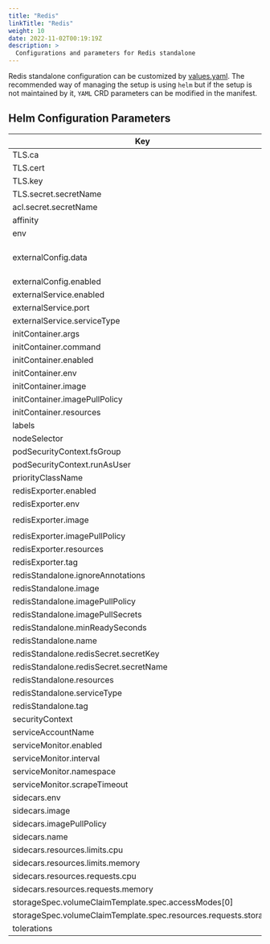 ```yaml
---
title: "Redis"
linkTitle: "Redis"
weight: 10
date: 2022-11-02T00:19:19Z
description: >
  Configurations and parameters for Redis standalone
---
```


Redis standalone configuration can be customized by [values.yaml](https://github.com/OT-CONTAINER-KIT/redis-operator/blob/master/charts/redis/values.yaml). The recommended way of managing the setup is using `helm` but if the setup is not maintained by it, `YAML` CRD parameters can be modified in the manifest.

## Helm Configuration Parameters

| Key                                                             | Type   | Default                                                                  | Description |
|-----------------------------------------------------------------|--------|--------------------------------------------------------------------------|-------------|
| TLS.ca                                                          | string | `"ca.key"`                                                               |             |
| TLS.cert                                                        | string | `"tls.crt"`                                                              |             |
| TLS.key                                                         | string | `"tls.key"`                                                              |             |
| TLS.secret.secretName                                           | string | `""`                                                                     |             |
| acl.secret.secretName                                           | string | `""`                                                                     |             |
| affinity                                                        | object | `{}`                                                                     |             |
| env                                                             | list   | `[]`                                                                     |             |
| externalConfig.data                                             | string | `"tcp-keepalive 400\nslowlog-max-len 158\nstream-node-max-bytes 2048\n"` |             |
| externalConfig.enabled                                          | bool   | `false`                                                                  |             |
| externalService.enabled                                         | bool   | `false`                                                                  |             |
| externalService.port                                            | int    | `6379`                                                                   |             |
| externalService.serviceType                                     | string | `"NodePort"`                                                             |             |
| initContainer.args                                              | list   | `[]`                                                                     |             |
| initContainer.command                                           | list   | `[]`                                                                     |             |
| initContainer.enabled                                           | bool   | `false`                                                                  |             |
| initContainer.env                                               | list   | `[]`                                                                     |             |
| initContainer.image                                             | string | `""`                                                                     |             |
| initContainer.imagePullPolicy                                   | string | `"IfNotPresent"`                                                         |             |
| initContainer.resources                                         | object | `{}`                                                                     |             |
| labels                                                          | object | `{}`                                                                     |             |
| nodeSelector                                                    | object | `{}`                                                                     |             |
| podSecurityContext.fsGroup                                      | int    | `1000`                                                                   |             |
| podSecurityContext.runAsUser                                    | int    | `1000`                                                                   |             |
| priorityClassName                                               | string | `""`                                                                     |             |
| redisExporter.enabled                                           | bool   | `false`                                                                  |             |
| redisExporter.env                                               | list   | `[]`                                                                     |             |
| redisExporter.image                                             | string | `"quay.io/opstree/redis-exporter"`                                       |             |
| redisExporter.imagePullPolicy                                   | string | `"IfNotPresent"`                                                         |             |
| redisExporter.resources                                         | object | `{}`                                                                     |             |
| redisExporter.tag                                               | string | `"v1.44.0"`                                                              |             |
| redisStandalone.ignoreAnnotations                               | list   | `[]`                                                                     |             |
| redisStandalone.image                                           | string | `"quay.io/opstree/redis"`                                                |             |
| redisStandalone.imagePullPolicy                                 | string | `"IfNotPresent"`                                                         |             |
| redisStandalone.imagePullSecrets                                | list   | `[]`                                                                     |             |
| redisStandalone.minReadySeconds                                 | int    | `0`                                                                      |             |
| redisStandalone.name                                            | string | `""`                                                                     |             |
| redisStandalone.redisSecret.secretKey                           | string | `""`                                                                     |             |
| redisStandalone.redisSecret.secretName                          | string | `""`                                                                     |             |
| redisStandalone.resources                                       | object | `{}`                                                                     |             |
| redisStandalone.serviceType                                     | string | `"ClusterIP"`                                                            |             |
| redisStandalone.tag                                             | string | `"v7.0.15"`                                                              |             |
| securityContext                                                 | object | `{}`                                                                     |             |
| serviceAccountName                                              | string | `""`                                                                     |             |
| serviceMonitor.enabled                                          | bool   | `false`                                                                  |             |
| serviceMonitor.interval                                         | string | `"30s"`                                                                  |             |
| serviceMonitor.namespace                                        | string | `"monitoring"`                                                           |             |
| serviceMonitor.scrapeTimeout                                    | string | `"10s"`                                                                  |             |
| sidecars.env                                                    | list   | `[]`                                                                     |             |
| sidecars.image                                                  | string | `""`                                                                     |             |
| sidecars.imagePullPolicy                                        | string | `"IfNotPresent"`                                                         |             |
| sidecars.name                                                   | string | `""`                                                                     |             |
| sidecars.resources.limits.cpu                                   | string | `"100m"`                                                                 |             |
| sidecars.resources.limits.memory                                | string | `"128Mi"`                                                                |             |
| sidecars.resources.requests.cpu                                 | string | `"50m"`                                                                  |             |
| sidecars.resources.requests.memory                              | string | `"64Mi"`                                                                 |             |
| storageSpec.volumeClaimTemplate.spec.accessModes[0]             | string | `"ReadWriteOnce"`                                                        |             |
| storageSpec.volumeClaimTemplate.spec.resources.requests.storage | string | `"1Gi"`                                                                  |             |
| tolerations                                                     | list   | `[]`                                                                     |             |